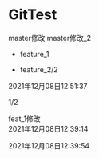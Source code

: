 # GitTest
master修改
master修改_2

- feature_1

- feature_2/2

2021年12月08日12:51:37

1/2

feat_1修改  
2021年12月08日12:39:14

2021年12月08日12:39:54